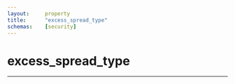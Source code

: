 ```yaml
---
layout:     property
title:      "excess_spread_type"
schemas:    [security]
---
```


# excess_spread_type

---


